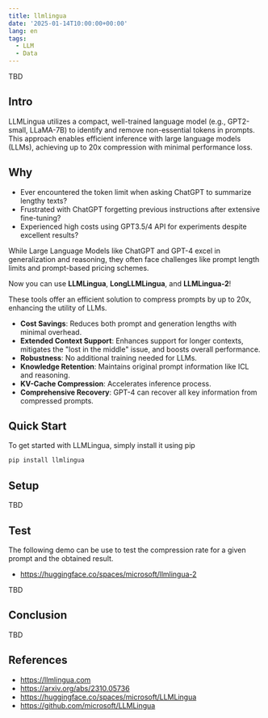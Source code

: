 ```yaml
---
title: llmlingua
date: '2025-01-14T10:00:00+00:00'
lang: en
tags:
  - LLM
  - Data
---
```


TBD

## Intro ##

LLMLingua utilizes a compact, well-trained language model (e.g., GPT2-small, LLaMA-7B) to identify and remove non-essential tokens in prompts. This approach enables efficient inference with large language models (LLMs), achieving up to 20x compression with minimal performance loss.

## Why ##

* Ever encountered the token limit when asking ChatGPT to summarize lengthy texts?
* Frustrated with ChatGPT forgetting previous instructions after extensive fine-tuning?
* Experienced high costs using GPT3.5/4 API for experiments despite excellent results?

While Large Language Models like ChatGPT and GPT-4 excel in generalization and reasoning, they often face challenges like prompt length limits and prompt-based pricing schemes.

Now you can use **LLMLingua**, **LongLLMLingua**, and **LLMLingua-2**!

These tools offer an efficient solution to compress prompts by up to 20x, enhancing the utility of LLMs.

* **Cost Savings**: Reduces both prompt and generation lengths with minimal overhead.
* **Extended Context Support**: Enhances support for longer contexts, mitigates the "lost in the middle" issue, and boosts overall performance.
* **Robustness**: No additional training needed for LLMs.
* **Knowledge Retention**: Maintains original prompt information like ICL and reasoning.
* **KV-Cache Compression**: Accelerates inference process.
* **Comprehensive Recovery**: GPT-4 can recover all key information from compressed prompts.

## Quick Start ##

To get started with LLMLingua, simply install it using pip

```sh
pip install llmlingua
```

## Setup ##

TBD

## Test ##

The following demo can be use to test the compression rate for a given prompt and the obtained result.

* <https://huggingface.co/spaces/microsoft/llmlingua-2>

TBD

## Conclusion ##

TBD

## References ##

* <https://llmlingua.com>
* <https://arxiv.org/abs/2310.05736>
* <https://huggingface.co/spaces/microsoft/LLMLingua>
* <https://github.com/microsoft/LLMLingua>
